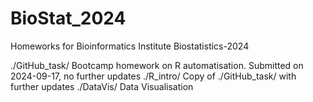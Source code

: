 # BioStat_2024
Homeworks for Bioinformatics Institute Biostatistics-2024

./GitHub_task/  Bootcamp homework on R automatisation. Submitted on 2024-09-17, no further updates
./R_intro/      Copy of ./GitHub_task/ with further updates
./DataVis/      Data Visualisation

